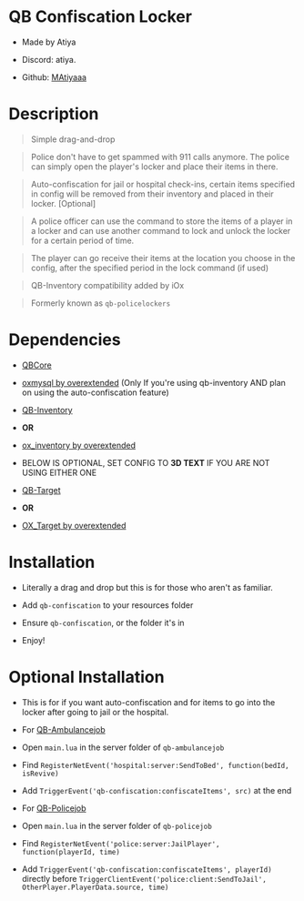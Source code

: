# QB Confiscation Locker

* Made by Atiya

* Discord: atiya.

* Github: [MAtiyaaa](https://github.com/MAtiyaaa)

  

# Description

> Simple drag-and-drop

> Police don't have to get spammed with 911 calls anymore. The police can simply open the player's locker and place their items in there.

> Auto-confiscation for jail or hospital check-ins, certain items specified in config will be removed from their inventory and placed in their locker. [Optional]

> A police officer can use the command to store the items of a player in a locker and can use another command to lock and unlock the locker for a certain period of time.

> The player can go receive their items at the location you choose in the config, after the specified period in the lock command (if used)

> QB-Inventory compatibility added by iOx

> Formerly known as `qb-policelockers`

  

# Dependencies

* [QBCore](https://github.com/qbcore-framework)

* [oxmysql by overextended](https://github.com/oxmysql) (Only If you're using qb-inventory AND plan on using the auto-confiscation feature)

* [QB-Inventory](https://github.com/qbcore-framework/qb-inventory)

*  **OR**

* [ox_inventory by overextended](https://github.com/overextended/ox_inventory)

* BELOW IS OPTIONAL, SET CONFIG TO **3D TEXT** IF YOU ARE NOT USING EITHER ONE

* [QB-Target](https://github.com/qbcore-framework/qb-target)

*  **OR**

* [OX_Target by overextended](https://github.com/overextended/ox_target)

  

# Installation

* Literally a drag and drop but this is for those who aren't as familiar.

* Add `qb-confiscation` to your resources folder

* Ensure `qb-confiscation`, or the folder it's in

* Enjoy!

  

# Optional Installation

* This is for if you want auto-confiscation and for items to go into the locker after going to jail or the hospital.

  

* For [QB-Ambulancejob](https://github.com/qbcore-framework/qb-ambulancejob)

* Open `main.lua` in the server folder of `qb-ambulancejob`

* Find `RegisterNetEvent('hospital:server:SendToBed', function(bedId, isRevive)`

* Add `TriggerEvent('qb-confiscation:confiscateItems', src)` at the end

  

* For [QB-Policejob](https://github.com/qbcore-framework/qb-policejob)

* Open `main.lua` in the server folder of `qb-policejob`

* Find `RegisterNetEvent('police:server:JailPlayer', function(playerId, time)`

* Add `TriggerEvent('qb-confiscation:confiscateItems', playerId)` directly before `TriggerClientEvent('police:client:SendToJail', OtherPlayer.PlayerData.source, time)`

